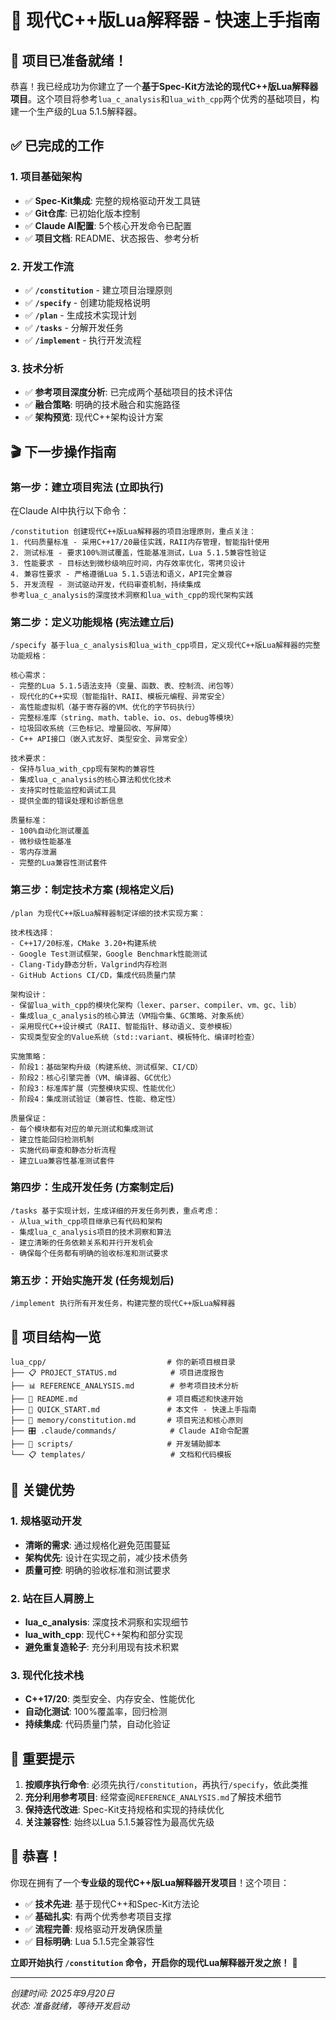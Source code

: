 # 🚀 现代C++版Lua解释器 - 快速上手指南

## 🎯 项目已准备就绪！

恭喜！我已经成功为你建立了一个**基于Spec-Kit方法论的现代C++版Lua解释器项目**。这个项目将参考`lua_c_analysis`和`lua_with_cpp`两个优秀的基础项目，构建一个生产级的Lua 5.1.5解释器。

## ✅ 已完成的工作

### 1. 项目基础架构
- ✅ **Spec-Kit集成**: 完整的规格驱动开发工具链
- ✅ **Git仓库**: 已初始化版本控制
- ✅ **Claude AI配置**: 5个核心开发命令已配置
- ✅ **项目文档**: README、状态报告、参考分析

### 2. 开发工作流
- ✅ **`/constitution`** - 建立项目治理原则
- ✅ **`/specify`** - 创建功能规格说明  
- ✅ **`/plan`** - 生成技术实现计划
- ✅ **`/tasks`** - 分解开发任务
- ✅ **`/implement`** - 执行开发流程

### 3. 技术分析
- ✅ **参考项目深度分析**: 已完成两个基础项目的技术评估
- ✅ **融合策略**: 明确的技术融合和实施路径
- ✅ **架构预览**: 现代C++架构设计方案

## 🎬 下一步操作指南

### 第一步：建立项目宪法 (立即执行)

在Claude AI中执行以下命令：

```
/constitution 创建现代C++版Lua解释器的项目治理原则，重点关注：
1. 代码质量标准 - 采用C++17/20最佳实践，RAII内存管理，智能指针使用
2. 测试标准 - 要求100%测试覆盖，性能基准测试，Lua 5.1.5兼容性验证
3. 性能要求 - 目标达到微秒级响应时间，内存效率优化，零拷贝设计
4. 兼容性要求 - 严格遵循Lua 5.1.5语法和语义，API完全兼容
5. 开发流程 - 测试驱动开发，代码审查机制，持续集成
参考lua_c_analysis的深度技术洞察和lua_with_cpp的现代架构实践
```

### 第二步：定义功能规格 (宪法建立后)

```
/specify 基于lua_c_analysis和lua_with_cpp项目，定义现代C++版Lua解释器的完整功能规格：

核心需求：
- 完整的Lua 5.1.5语法支持（变量、函数、表、控制流、闭包等）
- 现代化的C++实现（智能指针、RAII、模板元编程、异常安全）
- 高性能虚拟机（基于寄存器的VM、优化的字节码执行）
- 完整标准库（string、math、table、io、os、debug等模块）
- 垃圾回收系统（三色标记、增量回收、写屏障）
- C++ API接口（嵌入式友好、类型安全、异常安全）

技术要求：
- 保持与lua_with_cpp现有架构的兼容性
- 集成lua_c_analysis的核心算法和优化技术
- 支持实时性能监控和调试工具
- 提供全面的错误处理和诊断信息

质量标准：
- 100%自动化测试覆盖
- 微秒级性能基准
- 零内存泄漏
- 完整的Lua兼容性测试套件
```

### 第三步：制定技术方案 (规格定义后)

```
/plan 为现代C++版Lua解释器制定详细的技术实现方案：

技术栈选择：
- C++17/20标准，CMake 3.20+构建系统
- Google Test测试框架，Google Benchmark性能测试
- Clang-Tidy静态分析，Valgrind内存检测
- GitHub Actions CI/CD，集成代码质量门禁

架构设计：
- 保留lua_with_cpp的模块化架构（lexer、parser、compiler、vm、gc、lib）
- 集成lua_c_analysis的核心算法（VM指令集、GC策略、对象系统）
- 采用现代C++设计模式（RAII、智能指针、移动语义、变参模板）
- 实现类型安全的Value系统（std::variant、模板特化、编译时检查）

实施策略：
- 阶段1：基础架构升级（构建系统、测试框架、CI/CD）
- 阶段2：核心引擎完善（VM、编译器、GC优化）
- 阶段3：标准库扩展（完整模块实现、性能优化）
- 阶段4：集成测试验证（兼容性、性能、稳定性）

质量保证：
- 每个模块都有对应的单元测试和集成测试
- 建立性能回归检测机制
- 实施代码审查和静态分析流程
- 建立Lua兼容性基准测试套件
```

### 第四步：生成开发任务 (方案制定后)

```
/tasks 基于实现计划，生成详细的开发任务列表，重点考虑：
- 从lua_with_cpp项目继承已有代码和架构
- 集成lua_c_analysis项目的技术洞察和算法
- 建立清晰的任务依赖关系和并行开发机会
- 确保每个任务都有明确的验收标准和测试要求
```

### 第五步：开始实施开发 (任务规划后)

```
/implement 执行所有开发任务，构建完整的现代C++版Lua解释器
```

## 📂 项目结构一览

```
lua_cpp/                           # 你的新项目根目录
├── 📋 PROJECT_STATUS.md            # 项目进度报告  
├── 📊 REFERENCE_ANALYSIS.md        # 参考项目技术分析
├── 🎯 README.md                    # 项目概述和快速开始
├── 📝 QUICK_START.md               # 本文件 - 快速上手指南
├── 💾 memory/constitution.md       # 项目宪法和核心原则
├── 🎛️ .claude/commands/            # Claude AI命令配置
├── 📜 scripts/                     # 开发辅助脚本
└── 📋 templates/                   # 文档和代码模板
```

## 🎯 关键优势

### 1. 规格驱动开发
- **清晰的需求**: 通过规格化避免范围蔓延
- **架构优先**: 设计在实现之前，减少技术债务  
- **质量可控**: 明确的验收标准和测试要求

### 2. 站在巨人肩膀上
- **lua_c_analysis**: 深度技术洞察和实现细节
- **lua_with_cpp**: 现代C++架构和部分实现
- **避免重复造轮子**: 充分利用现有技术积累

### 3. 现代化技术栈
- **C++17/20**: 类型安全、内存安全、性能优化
- **自动化测试**: 100%覆盖率，回归检测
- **持续集成**: 代码质量门禁，自动化验证

## 🚨 重要提示

1. **按顺序执行命令**: 必须先执行`/constitution`，再执行`/specify`，依此类推
2. **充分利用参考项目**: 经常查阅`REFERENCE_ANALYSIS.md`了解技术细节
3. **保持迭代改进**: Spec-Kit支持规格和实现的持续优化
4. **关注兼容性**: 始终以Lua 5.1.5兼容性为最高优先级

## 🎉 恭喜！

你现在拥有了一个**专业级的现代C++版Lua解释器开发项目**！这个项目：

- ✅ **技术先进**: 基于现代C++和Spec-Kit方法论
- ✅ **基础扎实**: 有两个优秀参考项目支撑
- ✅ **流程完善**: 规格驱动开发确保质量
- ✅ **目标明确**: Lua 5.1.5完全兼容性

**立即开始执行 `/constitution` 命令，开启你的现代Lua解释器开发之旅！** 🚀

---

*创建时间: 2025年9月20日*  
*状态: 准备就绪，等待开发启动*